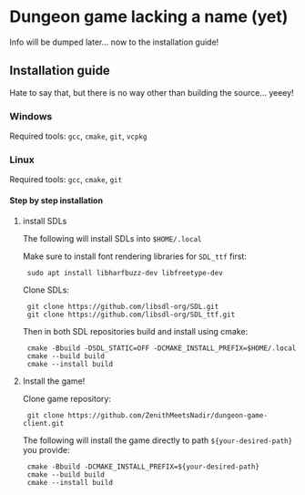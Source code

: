 # Dungeon game lacking a name (yet)

Info will be dumped later... now to the installation guide!

## Installation guide

Hate to say that, but there is no way other than building the source... yeeey!

### Windows

Required tools: `gcc`, `cmake`, `git`, `vcpkg`

### Linux

Required tools: `gcc`, `cmake`, `git`

#### Step by step installation

1. install SDLs

    The following will install SDLs into `$HOME/.local`

    Make sure to install font rendering libraries for `SDL_ttf` first:

        sudo apt install libharfbuzz-dev libfreetype-dev
    
    Clone SDLs:

        git clone https://github.com/libsdl-org/SDL.git
        git clone https://github.com/libsdl-org/SDL_ttf.git
        
    Then in both SDL repositories build and install using cmake:

        cmake -Bbuild -DSDL_STATIC=OFF -DCMAKE_INSTALL_PREFIX=$HOME/.local
        cmake --build build
        cmake --install build

2. Install the game!

    Clone game repository:

        git clone https://github.com/ZenithMeetsNadir/dungeon-game-client.git

    The following will install the game directly to path `${your-desired-path}` you provide:

        cmake -Bbuild -DCMAKE_INSTALL_PREFIX=${your-desired-path}
        cmake --build build
        cmake --install build